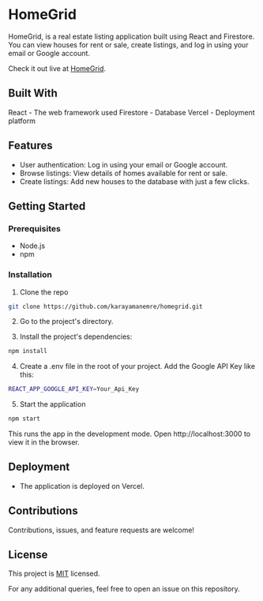 # HomeGrid

HomeGrid, is a real estate listing application built using React and Firestore. You can view houses for rent or sale, create listings, and log in using your email or Google account.

Check it out live at [HomeGrid](https://homegrid-chi.vercel.app/).

## Built With

React - The web framework used
Firestore - Database
Vercel - Deployment platform

## Features

- User authentication: Log in using your email or Google account.
- Browse listings: View details of homes available for rent or sale.
- Create listings: Add new houses to the database with just a few clicks.

## Getting Started

### Prerequisites

- Node.js
- npm

### Installation

1. Clone the repo

```bash
git clone https://github.com/karayamanemre/homegrid.git
```

2. Go to the project's directory.

3. Install the project's dependencies:

```bash
npm install
```

4. Create a .env file in the root of your project. Add the Google API Key like this:

```bash
REACT_APP_GOOGLE_API_KEY=Your_Api_Key
```

5. Start the application

```bash
npm start
```

This runs the app in the development mode. Open http://localhost:3000 to view it in the browser.

## Deployment

- The application is deployed on Vercel.

## Contributions

Contributions, issues, and feature requests are welcome!

## License

This project is [MIT](./LICENSE) licensed.

For any additional queries, feel free to open an issue on this repository.
